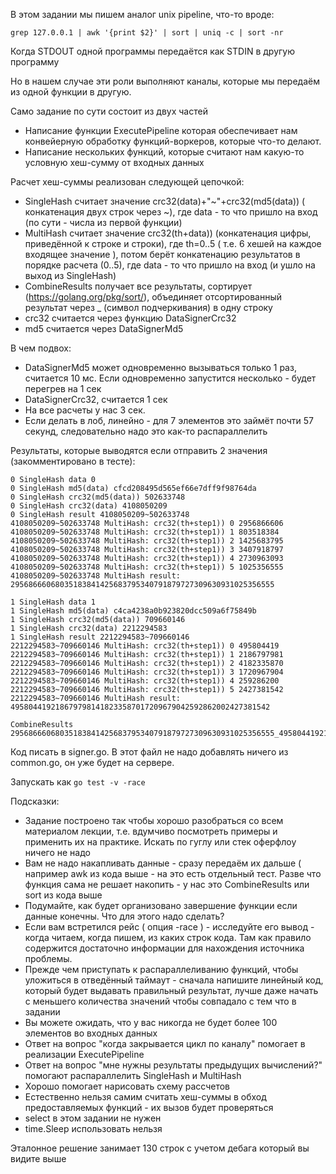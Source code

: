 В этом задании мы пишем аналог unix pipeline, что-то вроде:
```
grep 127.0.0.1 | awk '{print $2}' | sort | uniq -c | sort -nr
```

Когда STDOUT одной программы передаётся как STDIN в другую программу

Но в нашем случае эти роли выполняют каналы, которые мы передаём из одной функции в другую.

Само задание по сути состоит из двух частей
* Написание функции ExecutePipeline которая обеспечивает нам конвейерную обработку функций-воркеров, которые что-то делают.
* Написание нескольких функций, которые считают нам какую-то условную хеш-сумму от входных данных

Расчет хеш-суммы реализован следующей цепочкой:
* SingleHash считает значение crc32(data)+"~"+crc32(md5(data)) ( конкатенация двух строк через ~), где data - то что пришло на вход (по сути - числа из первой функции)
* MultiHash считает значение crc32(th+data)) (конкатенация цифры, приведённой к строке и строки), где th=0..5 ( т.е. 6 хешей на каждое входящее значение ), потом берёт конкатенацию результатов в порядке расчета (0..5), где data - то что пришло на вход (и ушло на выход из SingleHash)
* CombineResults получает все результаты, сортирует (https://golang.org/pkg/sort/), объединяет отсортированный результат через _ (символ подчеркивания) в одну строку
* crc32 считается через функцию DataSignerCrc32
* md5 считается через DataSignerMd5

В чем подвох:
* DataSignerMd5 может одновременно вызываться только 1 раз, считается 10 мс. Если одновременно запустится несколько - будет перегрев на 1 сек
* DataSignerCrc32, считается 1 сек
* На все расчеты у нас 3 сек.
* Если делать в лоб, линейно - для 7 элементов это займёт почти 57 секунд, следовательно надо это как-то распараллелить

Результаты, которые выводятся если отправить 2 значения (закомментировано в тесте):

```
0 SingleHash data 0
0 SingleHash md5(data) cfcd208495d565ef66e7dff9f98764da
0 SingleHash crc32(md5(data)) 502633748
0 SingleHash crc32(data) 4108050209
0 SingleHash result 4108050209~502633748
4108050209~502633748 MultiHash: crc32(th+step1)) 0 2956866606
4108050209~502633748 MultiHash: crc32(th+step1)) 1 803518384
4108050209~502633748 MultiHash: crc32(th+step1)) 2 1425683795
4108050209~502633748 MultiHash: crc32(th+step1)) 3 3407918797
4108050209~502633748 MultiHash: crc32(th+step1)) 4 2730963093
4108050209~502633748 MultiHash: crc32(th+step1)) 5 1025356555
4108050209~502633748 MultiHash result: 29568666068035183841425683795340791879727309630931025356555

1 SingleHash data 1
1 SingleHash md5(data) c4ca4238a0b923820dcc509a6f75849b
1 SingleHash crc32(md5(data)) 709660146
1 SingleHash crc32(data) 2212294583
1 SingleHash result 2212294583~709660146
2212294583~709660146 MultiHash: crc32(th+step1)) 0 495804419
2212294583~709660146 MultiHash: crc32(th+step1)) 1 2186797981
2212294583~709660146 MultiHash: crc32(th+step1)) 2 4182335870
2212294583~709660146 MultiHash: crc32(th+step1)) 3 1720967904
2212294583~709660146 MultiHash: crc32(th+step1)) 4 259286200
2212294583~709660146 MultiHash: crc32(th+step1)) 5 2427381542
2212294583~709660146 MultiHash result: 4958044192186797981418233587017209679042592862002427381542

CombineResults 29568666068035183841425683795340791879727309630931025356555_4958044192186797981418233587017209679042592862002427381542
```

Код писать в signer.go. В этот файл не надо добавлять ничего из common.go, он уже будет на сервере.

Запускать как `go test -v -race`

Подсказки:

* Задание построено так чтобы хорошо разобраться со всем материалом лекции, т.е. вдумчиво посмотреть примеры и применить их на практике. Искать по гуглу или стек оферфлоу ничего не надо
* Вам не надо накапливать данные - сразу передаём их дальше ( например awk из кода выше - на это есть отдельный тест. Разве что функция сама не решает накопить - у нас это CombineResults или sort из кода выше
* Подумайте, как будет организовано завершение функции если данные конечны. Что для этого надо сделать?
* Если вам встретился рейс ( опция -race ) - исследуйте его вывод - когда читаем, когда пишем, из каких строк кода. Там как правило содержится достаточно информации для нахождения источника проблемы.
* Прежде чем приступать к распараллеливанию функций, чтобы уложиться в отведённый таймаут - сначала напишите линейный код, который будет выдавать правильный результат, лучше даже начать с меньшего количества значений чтобы совпадало с тем что в задании
* Вы можете ожидать, что у вас никогда не будет более 100 элементов во входных данных
* Ответ на вопрос "когда закрывается цикл по каналу" помогает в реализации ExecutePipeline
* Ответ на вопрос "мне нужны результаты предыдущих вычислений?" помогают распараллелить SingleHash и MultiHash
* Хорошо помогает нарисовать схему рассчетов
* Естественно нельзя самим считать хеш-суммы в обход предоставляемых функций - их вызов будет проверяться
* select в этом задании не нужен
* time.Sleep использовать нельзя

Эталонное решение занимает 130 строк с учетом дебага который вы видите выше
